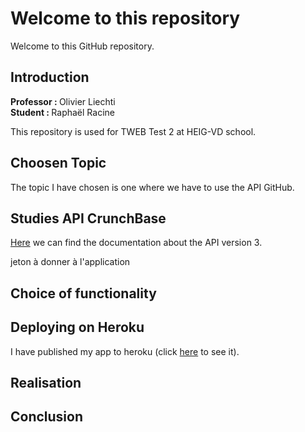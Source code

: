 # Welcome to this repository
Welcome to this GitHub repository.

## Introduction

<b>Professor : </b>Olivier Liechti
<br><b>Student : </b>Raphaël Racine

This repository is used for TWEB Test 2 at HEIG-VD school.

## Choosen Topic
The topic I have chosen is one where we have to use the API GitHub.

## Studies API CrunchBase
[Here](https://developer.github.com/v3/) we can find the documentation about the API version 3.

jeton à donner à l'application

## Choice of functionality

## Deploying on Heroku
I have published my app to heroku (click [here](https://test2racine.herokuapp.com) to see it).

## Realisation

## Conclusion